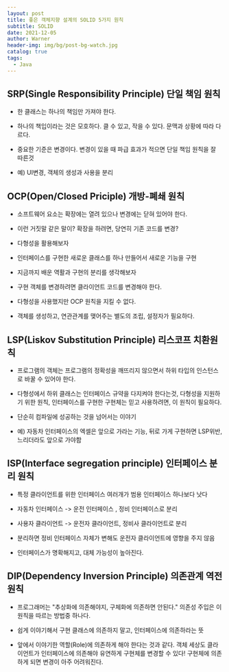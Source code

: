```yaml
---
layout: post
title: 좋은 객체지향 설계의 SOLID 5가지 원칙
subtitle: SOLID
date: 2021-12-05
author: Warner
header-img: img/bg/post-bg-watch.jpg
catalog: true
tags:
  - Java
---
```


## SRP(Single Responsibility Principle) 단일 책임 원칙
- 한 클래스는 하나의 책임만 가져야 한다.

- 하나의 책입이라는 것은 모호하다.
클 수 있고, 작을 수 있다.
문맥과 상황에 따라 다르다.

- 중요한 기준은 변경이다. 변경이 있을 때 파급 효과가 적으면 단일 책임 원칙을 잘 따른것

- 예) UI변경, 객체의 생성과 사용을 분리


## OCP(Open/Closed Priciple) 개방-폐쇄 원칙
- 소프트웨어 요소는 확장에는 열려 있으나 변경에는 닫혀 있어야 한다.

- 이런 거짓말 같은 말이? 확장을 하려면, 당연히 기존 코드를 변경?

- 다형성을 활용해보자

- 인터페이스를 구현한 새로운 클래스를 하나 만들어서 새로운 기능을 구현

- 지금까지 배운 역활과 구현의 분리를 생각해보자

- 구현 객체를 변경하려면 클라이언트 코드를 변경해야 한다.

- 다형성을 사용했지만 OCP 원칙을 지킬 수 없다.

- 객체를 생성하고, 연관관계를 맺어주는 별도의 조립, 설정자가 필요하다.


## LSP(Liskov Substitution Principle) 리스코프 치환원칙
- 프로그램의 객체는 프로그램의 정확성을 깨뜨리지 않으면서 하위 타입의 인스턴스로 바꿀 수 있어야 한다.

- 다형성에서 하위 클래스는 인터페이스 규약을 다지켜야 한다는것, 다형성을 지원하기 위한 원칙, 인터페이스를 구현한 구현체는 믿고 사용하려면, 이 원칙이 필요하다.

- 단순히 컴파일에 성공하는 것을 넘어서는 이야기

- 예) 자동차 인터페이스의 엑셀은 앞으로 가라는 기능, 뒤로 가게 구현하면 LSP위반, 느리더라도 앞으로 가야함


## ISP(Interface segregation principle) 인터페이스 분리 원칙
- 특정 클라이언트를 위한 인터페이스 여러개가 범용 인터페이스 하나보다 낫다

- 자동차 인터페이스 -> 운전 인터페이스 , 정비 인터페이스로 분리

- 사용자 클라이언트 -> 운전자 클라이언트, 정비사 클라이언트로 분리

- 분리하면 정비 인터페이스 자체가 변해도 운전자 클라이언트에 영향을 주지 않음

- 인터페이스가 명확해지고, 대체 가능성이 높아진다.


## DIP(Dependency Inversion Principle) 의존관계 역전 원칙
- 프로그래머는 "추상화에 의존해야지, 구체화에 의존하면 안된다." 의존성 주입은 이 원칙을 따르는 방법중 하나다.

- 쉽게 이야기해서 구현 클래스에 의존하지 말고, 인터페이스에 의존하라는 뜻

- 앞에서 이야기한 역할(Role)에 의존하게 해야 한다는 것과 같다. 객체 세상도 클라이언트가 인터페이스에 의존해야 유연하게 구현체를 변경할 수 있다! 구현체에 의존하게 되면 변경이 아주 어려워진다.